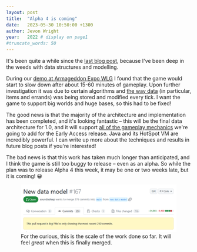 ```yaml
---
layout: post
title:  "Alpha 4 is coming"
date:   2023-05-30 10:50:00 +1300
author: Jevon Wright
year:   2022 # display on page1
#truncate_words: 50
---
```


It's been quite a while since the [last blog post](/2023/04/25/released-0-5-1),
because I've been deep in the weeds with data structures and modelling.

During our [demo at Armageddon Expo WLG](https://mastodon.gamedev.place/@stormcloak/110222399681606942)
I found that the game would start to slow down after about 15-60 minutes of gameplay.
Upon further investigation it was due to certain algorithms and [the way data](/2022/10/04/multithreaded-simulations)
(in particular, items and errands) was being stored and modified every tick.
I want the game to support big worlds and huge bases, so this had to be fixed!

The good news is that the majority of the architecture and implementation has
been completed, and it's looking fantastic – this will be the final data architecture for 1.0,
and it will support [all of the gameplay mechanics](https://adaptorygame.com/roadmap)
we're going to add for the Early Access release.
Java and its HotSpot VM are incredibly powerful. I can write up more about the
techniques and results in future blog posts if you're interested!

The bad news is that this work has taken much longer than anticipated,
and I think the game is still too buggy to release – even as an alpha.
So while the plan was to release Alpha 4 this week, it may be one or two weeks late,
but it is coming! 😀

<figure class="image">
  <a href="/assets/screenshots/2023-05-30-pull-request.png"><img src="/assets/screenshots/2023-05-30-pull-request.png"></a>
  <figcaption>For the curious, this is the scale of the work done so far. It will feel
    <em>great</em> when this is finally merged.</figcaption>
</figure>
